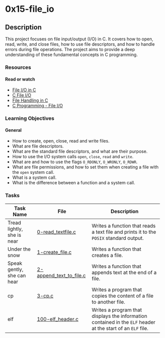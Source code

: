 # 0x15-file_io

## Description

This project focuses on file input/output (I/O) in C. It covers how to open, read, write, and close files, how to use file descriptors, and how to handle errors during file operations. The project aims to provide a deep understanding of these fundamental concepts in C programming.

### Resources

#### Read or watch

- [File I/O in C](https://www.geeksforgeeks.org/basics-file-handling-c/)
- [C File I/O](https://www.tutorialspoint.com/cprogramming/c_file_io.htm)
- [File Handling in C](https://www.programiz.com/c-programming/c-file-input-output)
- [C Programming - File I/O](https://www.studytonight.com/c/file-input-output.php)

### Learning Objectives

#### General

- How to create, open, close, read and write files.
- What are file descriptors.
- What are the standard file descriptors, and what are their purpose.
- How to use the I/O system calls `open`, `close`, `read` and `write`.
- What are and how to use the flags `O_RDONLY`, `O_WRONLY`, `O_RDWR`.
- What are file permissions, and how to set them when creating a file with the `open` system call.
- What is a system call.
- What is the difference between a function and a system call.

### Tasks

| Task Name                  | File                                                 | Description                                                                                                 |
| -------------------------- | ---------------------------------------------------- | ----------------------------------------------------------------------------------------------------------- |
| Tread lightly, she is near | [0-read_textfile.c](./0-read_textfile.c)             | Writes a function that reads a text file and prints it to the `POSIX` standard output.                      |
| Under the snow             | [1-create_file.c](./1-create_file.c)                 | Writes a function that creates a file.                                                                      |
| Speak gently, she can hear | [2-append_text_to_file.c](./2-append_text_to_file.c) | Writes a function that appends text at the end of a file.                                                   |
| cp                         | [3-cp.c](./3-cp.c)                                   | Writes a program that copies the content of a file to another file.                                         |
| elf                        | [100-elf_header.c](./100-elf_header.c)               | Writes a program that displays the information contained in the `ELF` header at the start of an `ELF` file. |
